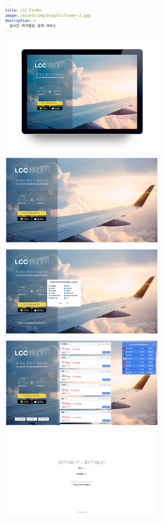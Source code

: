 ```yaml
---
title: LCC Finder
image: /assets/img/blog/lccfinder-2.jpg
description: >
  실시간 저가항공 검색 서비스
---
```


![](/assets/img/blog/lccfinder-1.jpg)

![](/assets/img/blog/lccfinder-2.jpg)

![](/assets/img/blog/lccfinder-3.jpg)

![](/assets/img/blog/lccfinder-4.jpg)

![](/assets/img/blog/lccfinder-5.jpg)